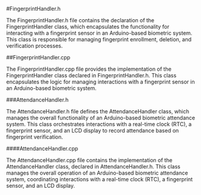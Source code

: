 #FingerprintHandler.h 

The FingerprintHandler.h file contains the declaration of the FingerprintHandler class, which encapsulates the functionality for interacting with a fingerprint sensor in an Arduino-based biometric system. This class is responsible for managing fingerprint enrollment, deletion, and verification processes.



##FingerprintHandler.cpp 

The FingerprintHandler.cpp file provides the implementation of the FingerprintHandler class declared in FingerprintHandler.h. This class encapsulates the logic for managing interactions with a fingerprint sensor in an Arduino-based biometric system.



###AttendanceHandler.h 

The AttendanceHandler.h file defines the AttendanceHandler class, which manages the overall functionality of an Arduino-based biometric attendance system. This class orchestrates interactions with a real-time clock (RTC), a fingerprint sensor, and an LCD display to record attendance based on fingerprint verification.



####AttendanceHandler.cpp 

The AttendanceHandler.cpp file contains the implementation of the AttendanceHandler class, declared in AttendanceHandler.h. This class manages the overall operation of an Arduino-based biometric attendance system, coordinating interactions with a real-time clock (RTC), a fingerprint sensor, and an LCD display.
